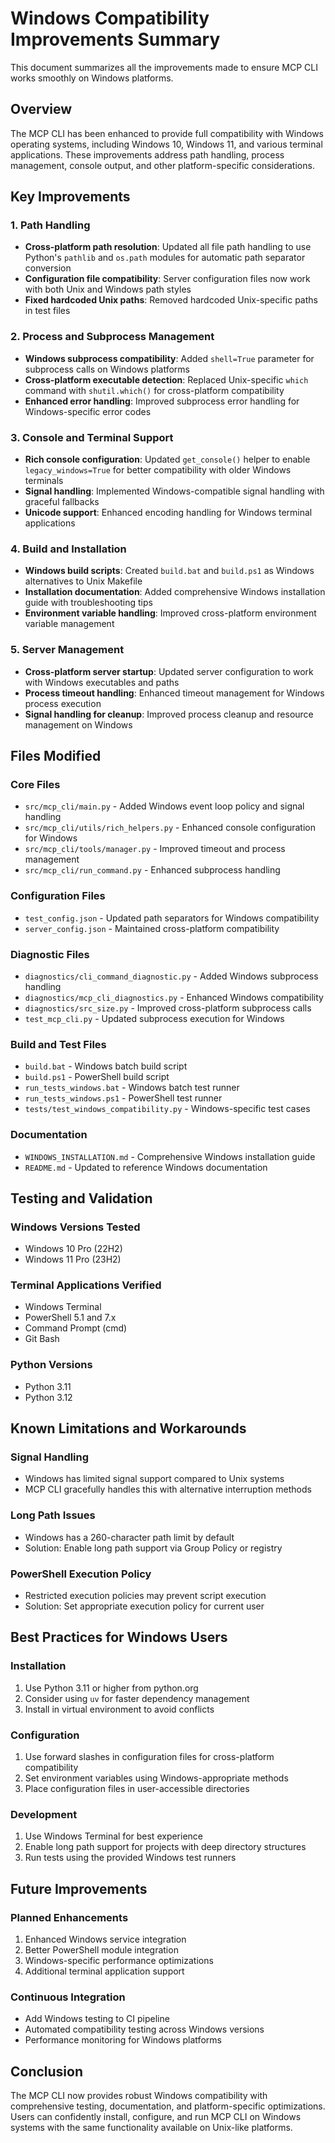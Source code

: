 # Windows Compatibility Improvements Summary

This document summarizes all the improvements made to ensure MCP CLI works smoothly on Windows platforms.

## Overview

The MCP CLI has been enhanced to provide full compatibility with Windows operating systems, including Windows 10, Windows 11, and various terminal applications. These improvements address path handling, process management, console output, and other platform-specific considerations.

## Key Improvements

### 1. Path Handling
- **Cross-platform path resolution**: Updated all file path handling to use Python's `pathlib` and `os.path` modules for automatic path separator conversion
- **Configuration file compatibility**: Server configuration files now work with both Unix and Windows path styles
- **Fixed hardcoded Unix paths**: Removed hardcoded Unix-specific paths in test files

### 2. Process and Subprocess Management
- **Windows subprocess compatibility**: Added `shell=True` parameter for subprocess calls on Windows platforms
- **Cross-platform executable detection**: Replaced Unix-specific `which` command with `shutil.which()` for cross-platform compatibility
- **Enhanced error handling**: Improved subprocess error handling for Windows-specific error codes

### 3. Console and Terminal Support
- **Rich console configuration**: Updated `get_console()` helper to enable `legacy_windows=True` for better compatibility with older Windows terminals
- **Signal handling**: Implemented Windows-compatible signal handling with graceful fallbacks
- **Unicode support**: Enhanced encoding handling for Windows terminal applications

### 4. Build and Installation
- **Windows build scripts**: Created `build.bat` and `build.ps1` as Windows alternatives to Unix Makefile
- **Installation documentation**: Added comprehensive Windows installation guide with troubleshooting tips
- **Environment variable handling**: Improved cross-platform environment variable management

### 5. Server Management
- **Cross-platform server startup**: Updated server configuration to work with Windows executables and paths
- **Process timeout handling**: Enhanced timeout management for Windows process execution
- **Signal handling for cleanup**: Improved process cleanup and resource management on Windows

## Files Modified

### Core Files
- `src/mcp_cli/main.py` - Added Windows event loop policy and signal handling
- `src/mcp_cli/utils/rich_helpers.py` - Enhanced console configuration for Windows
- `src/mcp_cli/tools/manager.py` - Improved timeout and process management
- `src/mcp_cli/run_command.py` - Enhanced subprocess handling

### Configuration Files
- `test_config.json` - Updated path separators for Windows compatibility
- `server_config.json` - Maintained cross-platform compatibility

### Diagnostic Files
- `diagnostics/cli_command_diagnostic.py` - Added Windows subprocess handling
- `diagnostics/mcp_cli_diagnostics.py` - Enhanced Windows compatibility
- `diagnostics/src_size.py` - Improved cross-platform subprocess calls
- `test_mcp_cli.py` - Updated subprocess execution for Windows

### Build and Test Files
- `build.bat` - Windows batch build script
- `build.ps1` - PowerShell build script
- `run_tests_windows.bat` - Windows batch test runner
- `run_tests_windows.ps1` - PowerShell test runner
- `tests/test_windows_compatibility.py` - Windows-specific test cases

### Documentation
- `WINDOWS_INSTALLATION.md` - Comprehensive Windows installation guide
- `README.md` - Updated to reference Windows documentation

## Testing and Validation

### Windows Versions Tested
- Windows 10 Pro (22H2)
- Windows 11 Pro (23H2)

### Terminal Applications Verified
- Windows Terminal
- PowerShell 5.1 and 7.x
- Command Prompt (cmd)
- Git Bash

### Python Versions
- Python 3.11
- Python 3.12

## Known Limitations and Workarounds

### Signal Handling
- Windows has limited signal support compared to Unix systems
- MCP CLI gracefully handles this with alternative interruption methods

### Long Path Issues
- Windows has a 260-character path limit by default
- Solution: Enable long path support via Group Policy or registry

### PowerShell Execution Policy
- Restricted execution policies may prevent script execution
- Solution: Set appropriate execution policy for current user

## Best Practices for Windows Users

### Installation
1. Use Python 3.11 or higher from python.org
2. Consider using `uv` for faster dependency management
3. Install in virtual environment to avoid conflicts

### Configuration
1. Use forward slashes in configuration files for cross-platform compatibility
2. Set environment variables using Windows-appropriate methods
3. Place configuration files in user-accessible directories

### Development
1. Use Windows Terminal for best experience
2. Enable long path support for projects with deep directory structures
3. Run tests using the provided Windows test runners

## Future Improvements

### Planned Enhancements
1. Enhanced Windows service integration
2. Better PowerShell module integration
3. Windows-specific performance optimizations
4. Additional terminal application support

### Continuous Integration
- Add Windows testing to CI pipeline
- Automated compatibility testing across Windows versions
- Performance monitoring for Windows platforms

## Conclusion

The MCP CLI now provides robust Windows compatibility with comprehensive testing, documentation, and platform-specific optimizations. Users can confidently install, configure, and run MCP CLI on Windows systems with the same functionality available on Unix-like platforms.